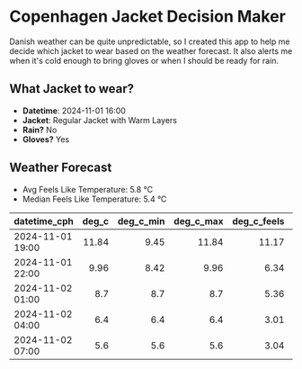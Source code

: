 
# Copenhagen Jacket Decision Maker

Danish weather can be quite unpredictable, so I created this app to help me decide which jacket to wear based on the weather forecast. 
It also alerts me when it's cold enough to bring gloves or when I should be ready for rain.

## What Jacket to wear?

- **Datetime**: 2024-11-01 16:00
- **Jacket**: Regular Jacket with Warm Layers
- **Rain?** No
- **Gloves?** Yes

## Weather Forecast
- Avg Feels Like Temperature: 5.8 °C
- Median Feels Like Temperature: 5.4 °C

| datetime_cph     |   deg_c |   deg_c_min |   deg_c_max |   deg_c_feels | weather   | wind   | rain   |
|:-----------------|--------:|------------:|------------:|--------------:|:----------|:-------|:-------|
| 2024-11-01 19:00 |   11.84 |        9.45 |       11.84 |         11.17 | Clouds    | High   | None   |
| 2024-11-01 22:00 |    9.96 |        8.42 |        9.96 |          6.34 | Clouds    | High   | None   |
| 2024-11-02 01:00 |    8.7  |        8.7  |        8.7  |          5.36 | Clouds    | Medium | None   |
| 2024-11-02 04:00 |    6.4  |        6.4  |        6.4  |          3.01 | Clouds    | Medium | None   |
| 2024-11-02 07:00 |    5.6  |        5.6  |        5.6  |          3.04 | Clouds    | Low    | None   |
        